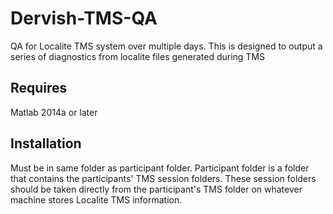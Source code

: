 # Dervish-TMS-QA
QA for Localite TMS system over multiple days.  This is designed to output a series of diagnostics from localite files generated during TMS

## Requires
Matlab 2014a or later

## Installation
Must be in same folder as participant folder.  Participant folder is a folder that contains the participants' TMS session folders.  These session folders should be taken directly from the participant's TMS folder on whatever machine stores Localite TMS information.
